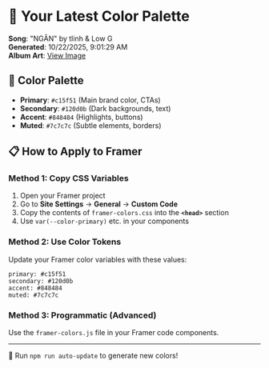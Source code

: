 # 🎨 Your Latest Color Palette

**Song**: "NGÂN" by tlinh & Low G  
**Generated**: 10/22/2025, 9:01:29 AM  
**Album Art**: [View Image](https://lastfm.freetls.fastly.net/i/u/300x300/892dca42adc47742cb57b468ba96eee5.jpg)

## 🎨 Color Palette
- **Primary**: `#c15f51` (Main brand color, CTAs)
- **Secondary**: `#120d0b` (Dark backgrounds, text)  
- **Accent**: `#848484` (Highlights, buttons)
- **Muted**: `#7c7c7c` (Subtle elements, borders)

## 📋 How to Apply to Framer

### Method 1: Copy CSS Variables
1. Open your Framer project
2. Go to **Site Settings** → **General** → **Custom Code**
3. Copy the contents of `framer-colors.css` into the **`<head>`** section
4. Use `var(--color-primary)` etc. in your components

### Method 2: Use Color Tokens
Update your Framer color variables with these values:
```
primary: #c15f51
secondary: #120d0b
accent: #848484
muted: #7c7c7c
```

### Method 3: Programmatic (Advanced)
Use the `framer-colors.js` file in your Framer code components.

---
🔄 Run `npm run auto-update` to generate new colors!